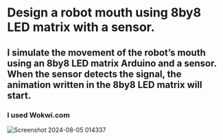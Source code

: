 # Design a robot mouth using 8by8 LED matrix with a sensor.

## I simulate the movement of the robot’s mouth using an 8by8 LED matrix Arduino and a sensor. When the sensor detects the signal, the animation written in the 8by8 LED matrix will start.
### I used Wokwi.com 
![Screenshot 2024-08-05 014337](https://github.com/user-attachments/assets/94bbdb25-59cd-4486-b9e3-60b61881415c)
